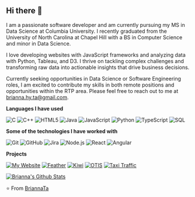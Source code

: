 ## Hi there 👋

I am a passionate software developer and am currently pursuing my MS in Data Science at Columbia University.  I recently graduated from the University of North Carolina at Chapel Hill with a BS in Computer Science and minor in Data Science.

I love developing websites with JavaScript frameworks and analyzing data with Python, Tableau, and D3. I thrive on tackling complex challenges and transforming raw data into actionable insights that drive business decisions.

Currently seeking opportunities in Data Science or Software Engineering roles, I am excited to contribute my skills in both remote positions and opportunities within the RTP area. Please feel free to reach out to me at brianna.hy.ta@gmail.com.

**Languages I have used**

![C](https://img.shields.io/badge/-C-000000?style=flat&logo=C)
![C++](https://img.shields.io/badge/-C++-000000?style=flat&logo=C%2B%2B&logoColor=00599C)
![HTML5](https://img.shields.io/badge/-HTML5-000000?style=flat&logo=HTML5)
![Java](https://img.shields.io/badge/-Java-000000?style=flat&logo=Java&logoColor=007396)
![JavaScript](https://img.shields.io/badge/-JavaScript-000000?style=flat&logo=javascript)
![Python](https://img.shields.io/badge/-Python-000000?style=flat&logo=python)
![TypeScript](https://img.shields.io/badge/-TypeScript-000000?style=flat&logo=typescript&logoColor=007ACC)
![SQL](https://img.shields.io/badge/-SQL-000000?style=flat&logo=MySQL)

**Some of the technologies I have worked with**

![Git](https://img.shields.io/badge/-Git-000000?style=flat&logo=git&logoColor=F05032)
![GitHub](https://img.shields.io/badge/-GitHub-000000?style=flat&logo=github&logoColor=FFFFFF)
![Jira](https://img.shields.io/badge/-Jira-000000?style=flat&logo=jira-software&logoColor=white&logoColor=0052CC)
![Node.js](https://img.shields.io/badge/-Node.js-000000?style=flat&logo=node.js&logoColor=339933)
![React](https://img.shields.io/badge/-React-000000?style=flat&logo=React&logoColor=61DAFB)
![Angular](https://img.shields.io/badge/-Angular-000000?style=flat&logo=Angular&logoColor=b52e31)

**Projects**

[![My Website](https://img.shields.io/badge/-✨&nbsp;&nbsp;My&nbsp;Website-000000?style=flat)](https://briannata.github.io/)
[![Feather](https://img.shields.io/badge/-🪶&nbsp;COVID&#8209;19&nbsp;Dashboard-000000?style=flat)](https://devpost.com/software/feather-jpfhn9)
[![Kiwi](https://img.shields.io/badge/-🥝&nbsp;&nbsp;Summarizer-000000?style=flat)](https://devpost.com/software/kiwi-bwd17t)
[![OTIS](https://img.shields.io/badge/-💻&nbsp;Voice&nbsp;Poker-000000?style=flat)](https://github.com/briannata/otis)
[![Taxi Traffic](https://img.shields.io/badge/-🚕&nbsp;PokémonGo&nbsp;Map-000000?style=flat)](https://github.com/briannata/taxi-traffic)

[![Brianna's Github Stats](https://github-readme-stats.vercel.app/api?username=briannata)](https://github.com/anuraghazra/github-readme-stats)


⭐️ From [BriannaTa](https://github.com/briannata)